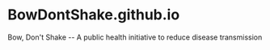 # BowDontShake.github.io
Bow, Don't Shake -- A public health initiative to reduce disease transmission
